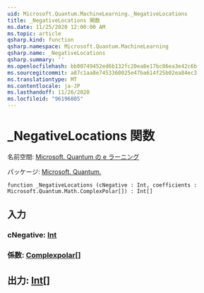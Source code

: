 ```yaml
---
uid: Microsoft.Quantum.MachineLearning._NegativeLocations
title: _NegativeLocations 関数
ms.date: 11/25/2020 12:00:00 AM
ms.topic: article
qsharp.kind: function
qsharp.namespace: Microsoft.Quantum.MachineLearning
qsharp.name: _NegativeLocations
qsharp.summary: ''
ms.openlocfilehash: bb00749452ed6b132fc20ea8e17bc86ea3e42c6b
ms.sourcegitcommit: a87c1aa8e7453360025e47ba614f25b02ea84ec3
ms.translationtype: MT
ms.contentlocale: ja-JP
ms.lasthandoff: 11/26/2020
ms.locfileid: "96196805"
---
```

# <a name="_negativelocations-function"></a>_NegativeLocations 関数

名前空間: [Microsoft. Quantum の e ラーニング](xref:Microsoft.Quantum.MachineLearning)

パッケージ: [Microsoft. Quantum.](https://nuget.org/packages/Microsoft.Quantum.MachineLearning)




```qsharp
function _NegativeLocations (cNegative : Int, coefficients : Microsoft.Quantum.Math.ComplexPolar[]) : Int[]
```


## <a name="input"></a>入力

### <a name="cnegative--int"></a>cNegative: [Int](xref:microsoft.quantum.lang-ref.int)




### <a name="coefficients--complexpolar"></a>係数: [Complexpolar](xref:Microsoft.Quantum.Math.ComplexPolar)[]





## <a name="output--int"></a>出力: [Int](xref:microsoft.quantum.lang-ref.int)[]

